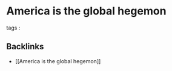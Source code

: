 # America is the global hegemon

tags
: 


<a id="org213107b"></a>

## Backlinks

-   [[America is the global hegemon]]
